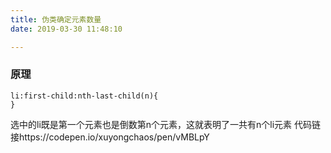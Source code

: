 ```yaml
---
title: 伪类确定元素数量
date: 2019-03-30 11:48:10

---
```


### 原理
```
li:first-child:nth-last-child(n){
}
```
选中的li既是第一个元素也是倒数第n个元素，这就表明了一共有n个li元素
代码链接https://codepen.io/xuyongchaos/pen/vMBLpY
